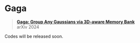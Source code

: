 # Gaga
> [**Gaga: Group Any Gaussians via 3D-aware Memory Bank**](https://arxiv.org/abs/2312.00732)           
> arXiv 2024

Codes will be released soon.
